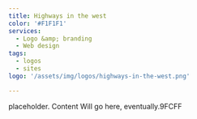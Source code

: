 ```yaml
---
title: Highways in the west 
color: '#F1F1F1'
services: 
  - Logo &amp; branding
  - Web design
tags: 
  - logos
  - sites
logo: '/assets/img/logos/highways-in-the-west.png'

---
```


placeholder. Content Will go here, eventually.9FCFF